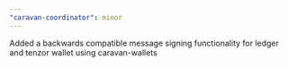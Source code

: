 ```yaml
---
"caravan-coordinator": minor
---
```


Added a backwards compatible message signing functionality for ledger and tenzor wallet using caravan-wallets
